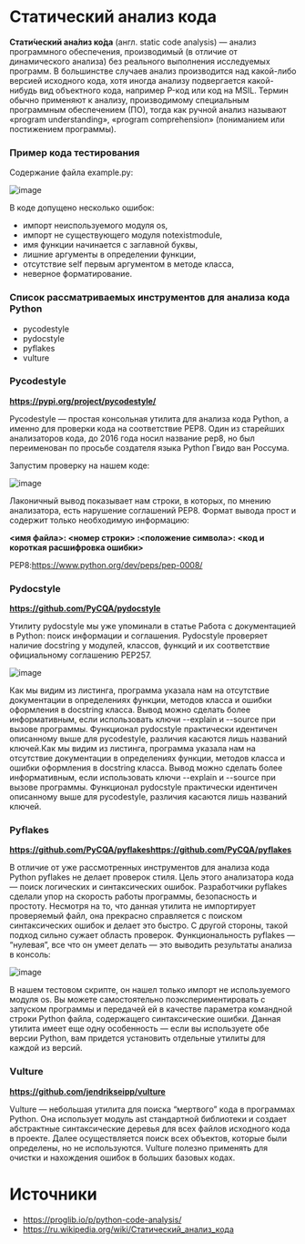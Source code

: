# **Статический анализ кода**

**Стати́ческий ана́лиз ко́да** (англ. static code analysis) — анализ программного обеспечения, производимый (в отличие от динамического анализа) 
без реального выполнения исследуемых программ. В большинстве случаев анализ производится над какой-либо версией исходного кода, хотя иногда анализу 
подвергается какой-нибудь вид объектного кода, например P-код или код на MSIL. Термин обычно применяют к анализу, производимому специальным программным обеспечением (ПО),
тогда как ручной анализ называют «program understanding», «program comprehension» (пониманием или постижением программы).

### Пример кода тестирования 
Содержание файла example.py:

![image](https://user-images.githubusercontent.com/55379930/112253409-fe5c0980-8ca1-11eb-9619-708d293dc4f5.png)

В коде допущено несколько ошибок:

- импорт неиспользуемого модуля os,
- импорт не существующего модуля notexistmodule,
- имя функции начинается с заглавной буквы,
- лишние аргументы в определении функции,
- отсутствие self первым аргументом в методе класса,
- неверное форматирование.

### Список рассматриваемых инструментов для анализа кода Python

- pycodestyle
- pydocstyle
- pyflakes
- vulture

### Pycodestyle
**https://pypi.org/project/pycodestyle/**

Pycodestyle — простая консольная утилита для анализа кода Python, а именно для проверки кода на соответствие PEP8. Один из старейших анализаторов кода, до 2016 года носил название pep8, но был переименован по просьбе создателя языка Python Гвидо ван Россума.

Запустим проверку на нашем коде:

![image](https://user-images.githubusercontent.com/55379930/111757985-487a6f00-88df-11eb-89c6-0143b39317fe.png)

Лаконичный вывод показывает нам строки, в которых, по мнению анализатора, есть нарушение соглашений PEP8. Формат вывода прост и содержит только необходимую информацию:

**<имя файла>: <номер строки> :<положение символа>: <код и короткая расшифровка ошибки>**

PEP8:https://www.python.org/dev/peps/pep-0008/

### Pydocstyle
**https://github.com/PyCQA/pydocstyle**

Утилиту pydocstyle мы уже упоминали в статье Работа с документацией в Python: поиск информации и соглашения. Pydocstyle проверяет наличие docstring у модулей, классов, функций и их соответствие официальному соглашению PEP257.

![image](https://user-images.githubusercontent.com/55379930/111758459-e66e3980-88df-11eb-8e7f-1b7226003d10.png)

Как мы видим из листинга, программа указала нам на отсутствие документации в определениях функции, методов класса и ошибки оформления в docstring класса. Вывод можно сделать более информативным, если использовать ключи --explain и --source при вызове программы. Функционал pydocstyle практически идентичен описанному выше для pycodestyle, различия касаются лишь названий ключей.Как мы видим из листинга, программа указала нам на отсутствие документации в определениях функции, методов класса и ошибки оформления в docstring класса. Вывод можно сделать более информативным, если использовать ключи --explain и --source при вызове программы. Функционал pydocstyle практически идентичен описанному выше для pycodestyle, различия касаются лишь названий ключей.

### Pyflakes
**https://github.com/PyCQA/pyflakeshttps://github.com/PyCQA/pyflakes**

В отличие от уже рассмотренных инструментов для анализа кода Python pyflakes не делает проверок стиля. Цель этого анализатора кода — поиск логических и синтаксических ошибок. Разработчики pyflakes сделали упор на скорость работы программы, безопасность и простоту. Несмотря на то, что данная утилита не импортирует проверяемый файл, она прекрасно справляется c поиском синтаксических ошибок и делает это быстро. С другой стороны, такой подход сильно сужает область проверок.
Функциональность pyflakes — “нулевая”, все что он умеет делать — это выводить результаты анализа в консоль:

![image](https://user-images.githubusercontent.com/55379930/111758793-3baa4b00-88e0-11eb-8381-e2980614246d.png)

В нашем тестовом скрипте, он нашел только импорт не используемого модуля os. Вы можете самостоятельно поэкспериментировать с запуском программы и передачей ей в качестве параметра командной строки Python файла, содержащего синтаксические ошибки. Данная утилита имеет еще одну особенность — если вы используете обе версии Python, вам придется установить отдельные утилиты для каждой из версий.

### Vulture
**https://github.com/jendrikseipp/vulture**

Vulture — небольшая утилита для поиска “мертвого” кода в программах Python. Она использует модуль ast стандартной библиотеки и создает абстрактные синтаксические деревья для всех файлов исходного кода в проекте. Далее осуществляется поиск всех объектов, которые были определены, но не используются. Vulture полезно применять для очистки и нахождения ошибок в больших базовых кодах.


# **Источники**

- https://proglib.io/p/python-code-analysis/
- https://ru.wikipedia.org/wiki/Статический_анализ_кода

